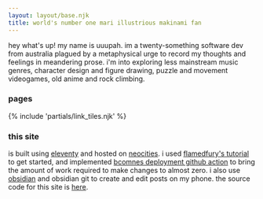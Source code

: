 ```yaml
---
layout: layout/base.njk
title: world's number one mari illustrious makinami fan
---
```


hey what's up! my name is uuupah. im a twenty-something software dev from australia plagued by a metaphysical urge to record my thoughts and feelings in meandering prose. i'm into exploring less mainstream music genres, character design and figure drawing, puzzle and movement videogames, old anime and rock climbing.

### pages

{% include 'partials/link_tiles.njk' %}

### this site

is built using [eleventy](https://11ty.dev) and hosted on [neocities](https://neocities.org/). i used [flamedfury's tutorial](https://flamedfury.com/guides/11ty-homepage-neocities/) to get started, and implemented [bcomnes deployment github action](https://github.com/bcomnes/deploy-to-neocities) to bring the amount of work required to make changes to almost zero. i also use [obsidian](https://obsidian.md/) and obsidian git to create and edit posts on my phone. the source code for this site is [here](https://github.com/uuupah/11ty_neocities).